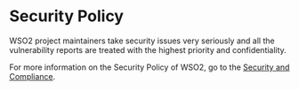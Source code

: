 # Security Policy

WSO2 project maintainers take security issues very seriously and all the vulnerability reports are treated with the highest priority and confidentiality.

For more information on the Security Policy of WSO2, go to the [Security and Compliance](https://wso2.com/security/).

